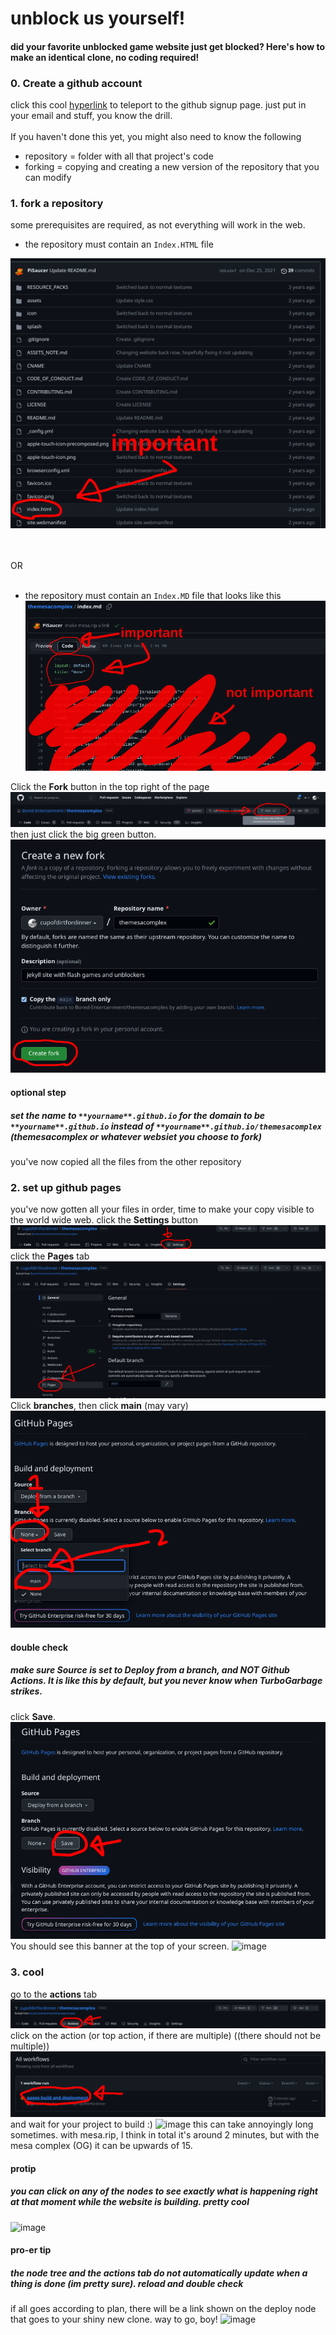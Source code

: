 # unblock us yourself!
#### did your favorite unblocked game website just get blocked? Here's how to make an identical clone, no coding required!
### 0. Create a github account
click this cool [hyperlink](https://github.com/signup) to teleport to the github signup page. just put in your email and stuff, you know the drill. <br> <br> 
If you haven't done this yet, you might also need to know the following
- repository = folder with all that project's code <br>
- forking = copying and creating a new version of the repository that you can modify
### 1. fork a repository
some prerequisites are required, as not everything will work in the web.
- the repository must contain an `Index.HTML` file
  
![sorry if this doesnt load but that's on you man](https://github.com/Bored-Entertainment/.github/blob/main/2023_05_12_0l5_Kleki.png?raw=true)

<br><br> OR <br><br>
- the repository must contain an `Index.MD` file that looks like this 
![see above](https://github.com/Bored-Entertainment/.github/blob/main/markdownMD.png?raw=true)

Click the **Fork** button in the top right of the page
![waga baba bobo](https://github.com/Bored-Entertainment/.github/blob/main/fork.png?raw=true)
then just click the big green button.
![penisworld32 is real](https://github.com/Bored-Entertainment/.github/blob/main/fork%20menu.png?raw=true)
#### optional step
##### set the name to `**yourname**.github.io` for the domain to be ``**yourname**.github.io`` instead of `**yourname**.github.io/themesacomplex` (themesacomplex or whatever websiet you choose to fork) 

you've now copied all the files from the other repository

### 2. set up github pages
you've now gotten all your files in order, time to make your copy visible to the world wide web.
click the **Settings** button
![bored entertainment is an anti sbugnle zone](https://github.com/Bored-Entertainment/.github/blob/main/settings.png?raw=true)
click the **Pages** tab
![graggleland is not a safety hazard](https://github.com/Bored-Entertainment/.github/blob/main/main%20settings%20menus.png?raw=true)
Click **branches**, then click **main** (may vary)
![im out of ideas](https://github.com/Bored-Entertainment/.github/blob/main/branches%20then%20main.png?raw=true)
#### double check
##### make sure **Source** is set to **Deploy from a branch**, and NOT **Github Actions**. It is like this by default, but you never know when TurboGarbage strikes.
click **Save**.
![djaksdfjh](https://github.com/Bored-Entertainment/.github/blob/main/save.png?raw=true)
You should see this banner at the top of your screen.
![image](https://github.com/Bored-Entertainment/.github/assets/75740323/7617397d-0d5d-4038-adaf-9013f4dcffd9)
### 3. cool
go to the **actions** tab
![awampbambaloombam awampbamboo](https://github.com/Bored-Entertainment/.github/blob/main/actions.png?raw=true)
click on the action (or top action, if there are multiple) ((there should not be multiple)) 
![dont say slurs](https://github.com/Bored-Entertainment/.github/blob/main/acctions%20menu.png?raw=true)
and wait for your project to build :)
![image](https://github.com/Bored-Entertainment/.github/assets/75740323/fe7f5686-beb8-4e21-8b7f-c8696785314d)
this can take annoyingly long sometimes. with mesa.rip, I think in total it's around 2 minutes, but with the mesa complex (OG) it can be upwards of 15.
#### protip
##### you can click on any of the nodes to see exactly what is happening right at that moment while the website is building. pretty cool
![image](https://github.com/Bored-Entertainment/.github/assets/75740323/4dbf7c02-3626-4d30-bd1d-329deab04303)
#### pro-er tip
##### the node tree and the actions tab do not automatically update when a thing is done (im pretty sure). reload and double check
if all goes according to plan, there will be a link shown on the deploy node that goes to your shiny new clone. way to go, boy!
![image](https://github.com/Bored-Entertainment/.github/assets/75740323/28e86dc2-a3b5-4438-9b09-59d05e9c5b0c)

